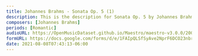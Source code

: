 ```yaml
---
title: Johannes Brahms - Sonata Op. 5 (1)
description: This is the description for Sonata Op. 5 by Johannes Brahms
composers: [Johannes Brahms]
periods: [Romantic]
audioURL: https://OpenMusicDataset.github.io/Maestro/maestro-v3.0.0/2006/MIDI-Unprocessed_12_R1_2006_01-08_ORIG_MID--AUDIO_12_R1_2006_01_Track01_wav.midi
formURL: https://docs.google.com/forms/d/e/1FAIpQLSfSyAve2NprF6DCO23nbraMTdUpHXi1ygID3korG_gHxsDG4g/viewform
date: 2021-08-08T07:43:13-06:00
---
```

